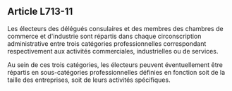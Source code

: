 Article L713-11
----
Les électeurs des délégués consulaires et des membres des chambres de commerce
et d'industrie sont répartis dans chaque circonscription administrative entre
trois catégories professionnelles correspondant respectivement aux activités
commerciales, industrielles ou de services.

Au sein de ces trois catégories, les électeurs peuvent éventuellement être
répartis en sous-catégories professionnelles définies en fonction soit de la
taille des entreprises, soit de leurs activités spécifiques.
